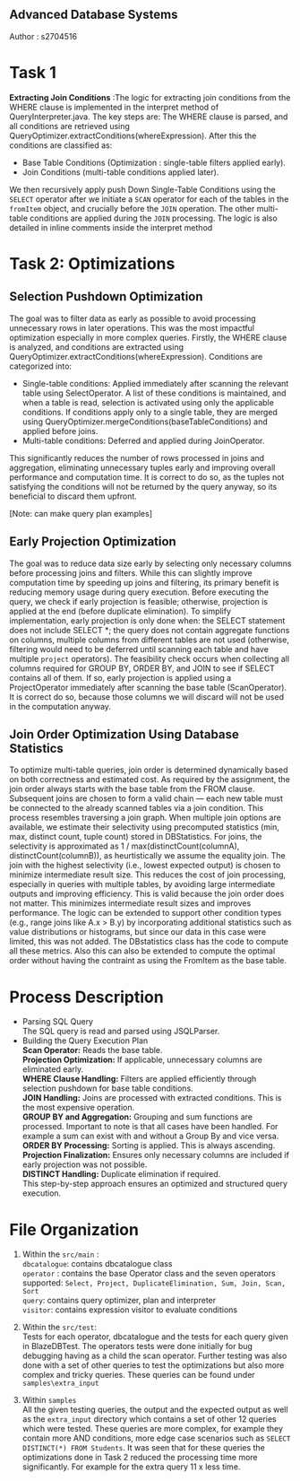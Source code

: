 ## Advanced Database Systems
Author : s2704516

# Task 1
**Extracting Join Conditions** :The logic for extracting join conditions from the WHERE clause is implemented in the interpret method of QueryInterpreter.java. The key steps are:
The WHERE clause is parsed, and all conditions are retrieved using QueryOptimizer.extractConditions(whereExpression). After this the conditions are classified as: <br> 
- Base Table Conditions (Optimization : single-table filters applied early). <br>
- Join Conditions (multi-table conditions applied later). <br>

We then recursively apply push Down Single-Table Conditions using the `SELECT` operator after we initiate a `SCAN` operator for each of the tables in the `fromItem` object, and crucially before the `JOIN` operation. The other multi-table conditions are applied during the `JOIN` processing. The logic is also detailed in inline comments inside the interpret method

# Task 2: Optimizations
## Selection Pushdown Optimization <br>
The goal was to filter data as early as possible to avoid processing unnecessary rows in later operations. This was the most impactful optimization especially in more complex queries. Firstly, the WHERE clause is analyzed, and conditions are extracted using QueryOptimizer.extractConditions(whereExpression).  Conditions are categorized into:
- Single-table conditions: Applied immediately after scanning the relevant table using SelectOperator. A list of these conditions is maintained, and when a table is read, selection is activated using only the applicable conditions. If conditions apply only to a single table, they are merged using QueryOptimizer.mergeConditions(baseTableConditions) and applied before joins.
- Multi-table conditions: Deferred and applied during JoinOperator.

This significantly reduces the number of rows processed in joins and aggregation, eliminating unnecessary tuples early and improving overall performance and computation time. It is correct to do so, as the tuples not satisfying the conditions will not be returned by the query anyway, so its beneficial to discard them upfront.

[Note: can make query plan examples]
## Early Projection Optimization

The goal was to reduce data size early by selecting only necessary columns before processing joins and filters. While this can slightly improve computation time by speeding up joins and filtering, its primary benefit is reducing memory usage during query execution. Before executing the query, we check if early projection is feasible; otherwise, projection is applied at the end (before duplicate elimination). To simplify implementation, early projection is only done when: the SELECT statement does not include SELECT *; the query does not contain aggregate functions on columns, multiple columns from different tables are not used (otherwise, filtering would need to be deferred until scanning each table and have multiple `project` operators). The feasibility check occurs when collecting all columns required for GROUP BY, ORDER BY, and JOIN to see if SELECT contains all of them. If so, early projection is applied using a ProjectOperator immediately after scanning the base table (ScanOperator). It is correct do so, because those columns we will discard will not be used in the computation anyway.

## Join Order Optimization Using Database Statistics
To optimize multi-table queries, join order is determined dynamically based on both correctness and estimated cost. As required by the assignment, the join order always starts with the base table from the FROM clause. Subsequent joins are chosen to form a valid chain — each new table must be connected to the already scanned tables via a join condition. This process resembles traversing a join graph. When multiple join options are available, we estimate their selectivity using precomputed statistics (min, max, distinct count, tuple count) stored in DBStatistics. For  joins, the selectivity is approximated as 1 / max(distinctCount(columnA), distinctCount(columnB)), as heurtistically we assume the equality join. The join with the highest selectivity (i.e., lowest expected output) is chosen to minimize intermediate result size. This reduces the cost of join processing, especially in queries with multiple tables, by avoiding large intermediate outputs and improving efficiency. This is valid because the join order does not matter. This minimizes intermediate result sizes and improves performance. The logic can be extended to support other condition types (e.g., range joins like A.x > B.y) by incorporating additional statistics such as value distributions or histograms, but since our data in this case were limited, this was not added. The DBstatistics class has the code to compute all these metrics. Also this can also be extended to compute the optimal order without having the contraint as using the FromItem as the base table.



# Process Description
- Parsing SQL Query <br>
The SQL query is read and parsed using JSQLParser. <br>
- Building the Query Execution Plan<br>
**Scan Operator:** Reads the base table. <br>
**Projection Optimization:** If applicable, unnecessary columns are eliminated early.  <br>
**WHERE Clause Handling:** Filters are applied efficiently through selection pushdown for base table conditions. <br>
**JOIN Handling:** Joins are processed with extracted conditions. This is the most expensive operation. <br>
**GROUP BY and Aggregation:** Grouping and sum functions are processed. Important to note is that all cases have been handled. For example a sum can exist with and without a Group By and vice versa. <br>
**ORDER BY Processing:** Sorting is applied. This is always ascending. <br>
**Projection Finalization:** Ensures only necessary columns are included if early projection was not possible.<br>
**DISTINCT Handling:** Duplicate elimination if required. <br>
This step-by-step approach ensures an optimized and structured query execution. <br>

# File Organization
1. Within the `src/main` : <br>
`dbcatalogue`: contains dbcatalogue class <br>
`operator` : contains the base Operator class and the seven operators supported: `Select, Project, DuplicateElimination, Sum, Join, Scan, Sort` <br>
`query`: contains query optimizer, plan and interpreter <br>
`visitor`: contains expression visitor to evaluate conditions <br>

2. Within the `src/test`: <br>
Tests for each operator, dbcatalogue and the tests for each query given in BlazeDBTest. The operators tests were done initially for bug debugging having as a child the scan operator.
Further testing was also done with a set of other queries to test the optimizations but also more complex and tricky queries. These queries can be found under `samples\extra_input`

2. Within `samples` <br>
All the given testing queries, the output and the expected output as well as the `extra_input` directory which contains a set of other 12 queries which were tested. These queries are more complex, for example
they contain more AND conditions, more edge case scenarios such as `SELECT DISTINCT(*) FROM Students`. It was seen that for these queries the optimizations done in Task 2 reduced the processing time
more significantly. For example for the extra query 11 x less time.

